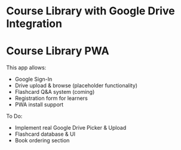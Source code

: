 # Course Library with Google Drive Integration
# Course Library PWA

This app allows:
- Google Sign-In
- Drive upload & browse (placeholder functionality)
- Flashcard Q&A system (coming)
- Registration form for learners
- PWA install support

To Do:
- Implement real Google Drive Picker & Upload
- Flashcard database & UI
- Book ordering section